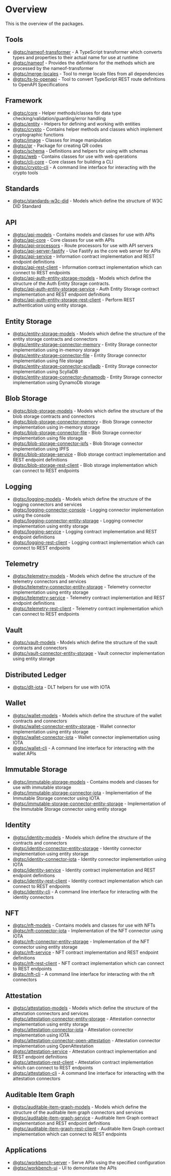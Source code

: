 # Overview

This is the overview of the packages.

## Tools

- [@gtsc/nameof-transformer](pkgs/tools/packages/nameof-transformer/overview) - A TypeScript transformer which converts types and properties to their actual name for use at runtime
- [@gtsc/nameof](pkgs/tools/packages/nameof/overview) - Provides the definitions for the methods which are processed by the nameof-transformer
- [@gtsc/merge-locales](pkgs/tools/packages/merge-locales/overview) - Tool to merge locale files from all dependencies
- [@gtsc/ts-to-openapi](pkgs/tools/packages/ts-to-openapi/overview) - Tool to convert TypeScript REST route definitions to OpenAPI Specifications

## Framework

- [@gtsc/core](pkgs/framework/packages/core/overview) - Helper methods/classes for data type checking/validation/guarding/error handling
- [@gtsc/entity](pkgs/framework/packages/entity/overview) - Helpers for defining and working with entities
- [@gtsc/crypto](pkgs/framework/packages/crypto/overview) - Contains helper methods and classes which implement cryptographic functions
- [@gtsc/image](pkgs/framework/packages/image/overview) - Classes for image manipulation
- [@gtsc/qr](pkgs/framework/packages/qr/overview) - Package for creating QR codes
- [@gtsc/schema](pkgs/framework/packages/schema/overview) - Definitions and helpers for using with schemas
- [@gtsc/web](pkgs/framework/packages/web/overview) - Contains classes for use with web operations
- [@gtsc/cli-core](pkgs/framework/packages/cli-core/overview) - Core classes for building a CLI
- [@gtsc/crypto-cli](pkgs/framework/packages/crypto-cli/overview) - A command line interface for interacting with the crypto tools

## Standards

- [@gtsc/standards-w3c-did](pkgs/standards/packages/standards-w3c-did/overview) - Models which define the structure of W3C DID Standard

## API

- [@gtsc/api-models](pkgs/api/packages/api-models/overview) - Contains models and classes for use with APIs
- [@gtsc/api-core](pkgs/api/packages/api-core/overview) - Core classes for use with APIs
- [@gtsc/api-processors](pkgs/api/packages/api-processors/overview) - Route processors for use with API servers
- [@gtsc/api-server-fastify](pkgs/api/packages/api-server-fastify/overview) - Use Fastify as the core web server for APIs
- [@gtsc/api-service](pkgs/api/packages/api-service/overview) - Information contract implementation and REST endpoint definitions
- [@gtsc/api-rest-client](pkgs/api/packages/api-rest-client/overview) - Information contract implementation which can connect to REST endpoints
- [@gtsc/api-auth-entity-storage-models](pkgs/api/packages/api-auth-entity-storage-models/overview) - Models which define the structure of the Auth Entity Storage contracts.
- [@gtsc/api-auth-entity-storage-service](pkgs/api/packages/api-auth-entity-storage-service/overview) - Auth Entity Storage contract implementation and REST endpoint definitions
- [@gtsc/api-auth-entity-storage-rest-client](pkgs/api/packages/api-auth-entity-storage-rest-client/overview) - Perform REST authentication using entity storage.

## Entity Storage

- [@gtsc/entity-storage-models](pkgs/entity-storage/packages/entity-storage-models/overview) - Models which define the structure of the entity storage contracts and connectors
- [@gtsc/entity-storage-connector-memory](pkgs/entity-storage/packages/entity-storage-connector-memory/overview) - Entity Storage connector implementation using in-memory storage
- [@gtsc/entity-storage-connector-file](pkgs/entity-storage/packages/entity-storage-connector-file/overview) - Entity Storage connector implementation using file storage
- [@gtsc/entity-storage-connector-scylladb](pkgs/entity-storage/packages/entity-storage-connector-scylladb/overview) - Entity Storage connector implementation using ScyllaDB
- [@gtsc/entity-storage-connector-dynamodb](pkgs/entity-storage/packages/entity-storage-connector-dynamodb/overview) - Entity Storage connector implementation using DynamoDb storage

## Blob Storage

- [@gtsc/blob-storage-models](pkgs/blob-storage/packages/blob-storage-models/overview) - Models which define the structure of the blob storage contracts and connectors
- [@gtsc/blob-storage-connector-memory](pkgs/blob-storage/packages/blob-storage-connector-memory/overview) - Blob Storage connector implementation using in-memory storage
- [@gtsc/blob-storage-connector-file](pkgs/blob-storage/packages/blob-storage-connector-file/overview) - Blob Storage connector implementation using file storage
- [@gtsc/blob-storage-connector-ipfs](pkgs/blob-storage/packages/blob-storage-connector-ipfs/overview) - Blob Storage connector implementation using IPFS
- [@gtsc/blob-storage-service](pkgs/blob-storage/packages/blob-storage-service/overview) - Blob storage contract implementation and REST endpoint definitions
- [@gtsc/blob-storage-rest-client](pkgs/blob-storage/packages/blob-storage-rest-client/overview) - Blob storage implementation which can connect to REST endpoints

## Logging

- [@gtsc/logging-models](pkgs/logging/packages/logging-models/overview) - Models which define the structure of the logging connectors and services
- [@gtsc/logging-connector-console](pkgs/logging/packages/logging-connector-console/overview) - Logging connector implementation using the console
- [@gtsc/logging-connector-entity-storage](pkgs/logging/packages/logging-connector-entity-storage/overview) - Logging connector implementation using entity storage
- [@gtsc/logging-service](pkgs/logging/packages/logging-service/overview) - Logging contract implementation and REST endpoint definitions
- [@gtsc/logging-rest-client](pkgs/logging/packages/logging-rest-client/overview) - Logging contract implementation which can connect to REST endpoints

## Telemetry

- [@gtsc/telemetry-models](pkgs/telemetry/packages/telemetry-models/overview) - Models which define the structure of the telemetry connectors and services
- [@gtsc/telemetry-connector-entity-storage](pkgs/telemetry/packages/telemetry-connector-entity-storage/overview) - Telemetry connector implementation using entity storage
- [@gtsc/telemetry-service](pkgs/telemetry/packages/telemetry-service/overview) - Telemetry contract implementation and REST endpoint definitions
- [@gtsc/telemetry-rest-client](pkgs/telemetry/packages/telemetry-rest-client/overview) - Telemetry contract implementation which can connect to REST endpoints

## Vault

- [@gtsc/vault-models](pkgs/vault/packages/vault-models/overview) - Models which define the structure of the vault contracts and connectors
- [@gtsc/vault-connector-entity-storage](pkgs/vault/packages/vault-connector-entity-storage/overview) - Vault connector implementation using entity storage

## Distributed Ledger

- [@gtsc/dlt-iota](pkgs/dlt/packages/dlt-iota/overview) - DLT helpers for use with IOTA

## Wallet

- [@gtsc/wallet-models](pkgs/wallet/packages/wallet-models/overview) - Models which define the structure of the wallet contracts and connectors
- [@gtsc/wallet-connector-entity-storage](pkgs/wallet/packages/wallet-connector-entity-storage/overview) - Wallet connector implementation using entity storage
- [@gtsc/wallet-connector-iota](pkgs/wallet/packages/wallet-connector-iota/overview) - Wallet connector implementation using IOTA
- [@gtsc/wallet-cli](pkgs/wallet/packages/wallet-cli/overview) - A command line interface for interacting with the wallet APIs

## Immutable Storage

- [@gtsc/immutable-storage-models](pkgs/immutable-storage/packages/immutable-storage-models/overview) - Contains models and classes for use with immutable storage
- [@gtsc/immutable-storage-connector-iota](pkgs/immutable-storage/packages/immutable-storage-connector-iota/overview) - Implementation of the Immutable Storage connector using IOTA
- [@gtsc/immutable-storage-connector-entity-storage](pkgs/immutable-storage/packages/immutable-storage-connector-entity-storage/overview) - Implementation of the Immutable Storage connector using entity storage

## Identity

- [@gtsc/identity-models](pkgs/identity/packages/identity-models/overview) - Models which define the structure of the contracts and connectors
- [@gtsc/identity-connector-entity-storage](pkgs/identity/packages/identity-connector-entity-storage/overview) - Identity connector implementation using entity storage
- [@gtsc/identity-connector-iota](pkgs/identity/packages/identity-connector-iota/overview) - Identity connector implementation using IOTA
- [@gtsc/identity-service](pkgs/identity/packages/identity-service/overview) - Identity contract implementation and REST endpoint definitions
- [@gtsc/identity-rest-client](pkgs/identity/packages/identity-rest-client/overview) - Identity contract implementation which can connect to REST endpoints
- [@gtsc/identity-cli](pkgs/identity/packages/identity-cli/overview) - A command line interface for interacting with the identity connectors

## NFT

- [@gtsc/nft-models](pkgs/nft/packages/nft-models/overview) - Contains models and classes for use with NFTs
- [@gtsc/nft-connector-iota](pkgs/nft/packages/nft-connector-iota/overview) - Implementation of the NFT connector using IOTA
- [@gtsc/nft-connector-entity-storage](pkgs/nft/packages/nft-connector-entity-storage/overview) - Implementation of the NFT connector using entity storage
- [@gtsc/nft-service](pkgs/nft/packages/nft-service/overview) - NFT contract implementation and REST endpoint definitions
- [@gtsc/nft-rest-client](pkgs/nft/packages/nft-rest-client/overview) - NFT contract implementation which can connect to REST endpoints
- [@gtsc/nft-cli](pkgs/nft/packages/nft-cli/overview) - A command line interface for interacting with the nft connectors

## Attestation

- [@gtsc/attestation-models](pkgs/attestation/packages/attestation-models/overview) - Models which define the structure of the attestation connectors and services
- [@gtsc/attestation-connector-entity-storage](pkgs/attestation/packages/attestation-connector-entity-storage/overview) - Attestation connector implementation using entity storage
- [@gtsc/attestation-connector-iota](pkgs/attestation/packages/attestation-connector-iota/overview) - Attestation connector implementation using IOTA
- [@gtsc/attestation-connector-open-attestation](pkgs/attestation/packages/attestation-connector-open-attestation/overview) - Attestation connector implementation using OpenAttestation
- [@gtsc/attestation-service](pkgs/attestation/packages/attestation-service/overview) - Attestation contract implementation and REST endpoint definitions
- [@gtsc/attestation-rest-client](pkgs/attestation/packages/attestation-rest-client/overview) - Attestation contract implementation which can connect to REST endpoints
- [@gtsc/attestation-cli](pkgs/attestation/packages/attestation-cli/overview) - A command line interface for interacting with the attestation connectors

## Auditable Item Graph

- [@gtsc/auditable-item-graph-models](pkgs/auditable-item-graph/packages/auditable-item-graph-models/overview) - Models which define the structure of the auditable item graph connectors and services
- [@gtsc/auditable-item-graph-service](pkgs/auditable-item-graph/packages/auditable-item-graph-service/overview) - Auditable Item Graph contract implementation and REST endpoint definitions
- [@gtsc/auditable-item-graph-rest-client](pkgs/auditable-item-graph/packages/auditable-item-graph-rest-client/overview) - Auditable Item Graph contract implementation which can connect to REST endpoints

## Applications

- [@gtsc/workbench-server](pkgs/workbench/apps/workbench-server/overview) - Serve APIs using the specified configuration
- [@gtsc/workbench-ui](pkgs/workbench/apps/workbench-ui/overview) - UI to demonstate the APIs
